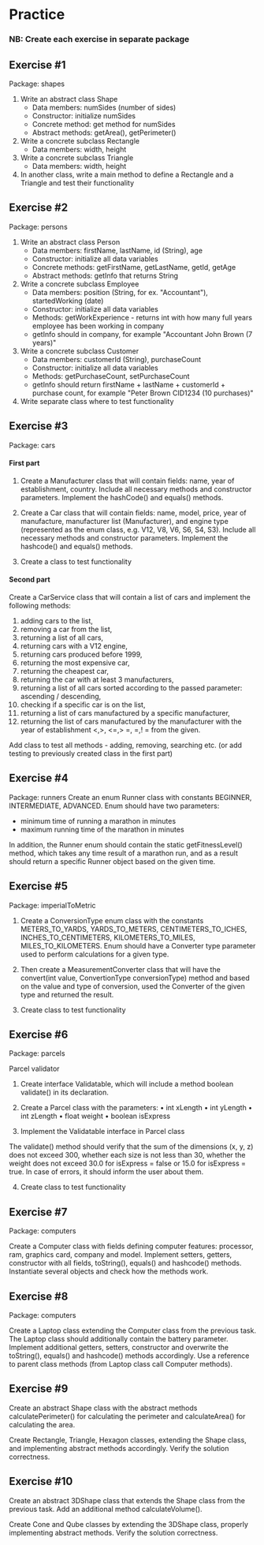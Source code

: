 # Practice

### NB: Create each exercise in separate package

## Exercise #1

Package: shapes
1) Write an abstract class Shape 
   * Data members: numSides (number of sides)
   * Constructor: initialize numSides
   * Concrete method: get method for numSides
   * Abstract methods: getArea(), getPerimeter()
2) Write a concrete subclass Rectangle
   * Data members: width, height
3) Write a concrete subclass Triangle
   * Data members: width, height
4) In another class, write a main method to define a Rectangle and a Triangle and test their functionality

## Exercise #2

Package: persons
1) Write an abstract class Person
    * Data members: firstName, lastName, id (String), age
   * Constructor: initialize all data variables
   * Concrete methods: getFirstName, getLastName, getId, getAge
   * Abstract methods: getInfo that returns String
2) Write a concrete subclass Employee
   * Data members: position (String, for ex. "Accountant"), startedWorking (date)
   * Constructor: initialize all data variables
   * Methods: getWorkExperience - returns int with how many full years employee has been working in company
   * getInfo should in company, for example "Accountant John Brown (7 years)"
3) Write a concrete subclass Customer
   * Data members: customerId (String), purchaseCount
   * Constructor: initialize all data variables
   * Methods: getPurchaseCount, setPurchaseCount
   * getInfo should return firstName + lastName + customerId + purchase count, for example "Peter Brown CID1234 (10 purchases)"
4) Write separate class where to test functionality

## Exercise #3

Package: cars

#### First part

1) Create a Manufacturer class that will contain fields: name, year of establishment, country. Include all necessary methods and constructor parameters. Implement the hashCode() and equals() methods.

2) Create a Car class that will contain fields: name, model, price, year of manufacture, manufacturer list (Manufacturer), and engine type (represented as the enum class, e.g. V12, V8, V6, S6, S4, S3). Include all necessary methods and constructor parameters. Implement the hashcode() and equals() methods.

3) Create a class to test functionality

#### Second part

Create a CarService class that will contain a list of cars and implement the following methods:
1. adding cars to the list,
2. removing a car from the list,
3. returning a list of all cars,
4. returning cars with a V12 engine,
5. returning cars produced before 1999,
6. returning the most expensive car,
7. returning the cheapest car,
8. returning the car with at least 3 manufacturers,
9. returning a list of all cars sorted according to the passed parameter: ascending / descending,
10. checking if a specific car is on the list,
11. returning a list of cars manufactured by a specific manufacturer,
12. returning the list of cars manufactured by the manufacturer with the year of establishment <,>, <=,> =,
    =,! = from the given.

Add class to test all methods - adding, removing, searching etc. (or add testing to previously created class in the first part)

## Exercise #4

Package: runners
Create an enum Runner class with constants BEGINNER, INTERMEDIATE, ADVANCED. Enum should have two
parameters:
* minimum time of running a marathon in minutes
* maximum running time of the marathon in minutes

In addition, the Runner enum should contain the static getFitnessLevel() method, which takes any time
result of a marathon run, and as a result should return a specific Runner object based on the given time.

## Exercise #5

Package: imperialToMetric

1) Create a ConversionType enum class with the constants METERS_TO_YARDS, YARDS_TO_METERS, CENTIMETERS_TO_ICHES, INCHES_TO_CENTIMETERS, KILOMETERS_TO_MILES, MILES_TO_KILOMETERS. Enum should have a Converter type parameter used to perform calculations for a given type.

2) Then create a MeasurementConverter class that will have the convert(int value, ConvertionType conversionType) method and based on the value and type of conversion, used the Converter of the given type and returned the result.

3) Create class to test functionality

## Exercise #6

Package: parcels

Parcel validator
1) Create interface Validatable, which will include a method boolean validate() in its declaration.

2) Create a Parcel class with the parameters:
   • int xLength
   • int yLength
   • int zLength
   • float weight
   • boolean isExpress

3) Implement the Validatable interface in Parcel class

The validate() method should verify that the sum of the dimensions (x, y, z) does not exceed 300, whether each size is not less than 30, whether the weight does not exceed 30.0 for isExpress = false or 15.0 for isExpress = true. In case of errors, it should inform the user about them.

4) Create class to test functionality


## Exercise #7

Package: computers

Create a Computer class with fields defining computer features: processor, ram, graphics card, company and model. Implement setters, getters, constructor with all fields, toString(), equals() and hashcode() methods.
Instantiate several objects and check how the methods work.


## Exercise #8

Package: computers

Create a Laptop class extending the Computer class from the previous task. The Laptop class should additionally contain the battery parameter.
Implement additional getters, setters, constructor and overwrite the toString(), equals() and hashcode() methods accordingly.
Use a reference to parent class methods (from Laptop class call Computer methods).

## Exercise #9

Create an abstract Shape class with the abstract methods calculatePerimeter() for calculating the
perimeter and calculateArea() for calculating the area.

Create Rectangle, Triangle, Hexagon classes, extending the Shape class, and implementing abstract methods accordingly. Verify the solution correctness.

## Exercise #10

Create an abstract 3DShape class that extends the Shape class from the previous task. Add an additional
method calculateVolume().

Create Cone and Qube classes by extending the 3DShape class, properly implementing abstract methods. Verify the solution correctness.